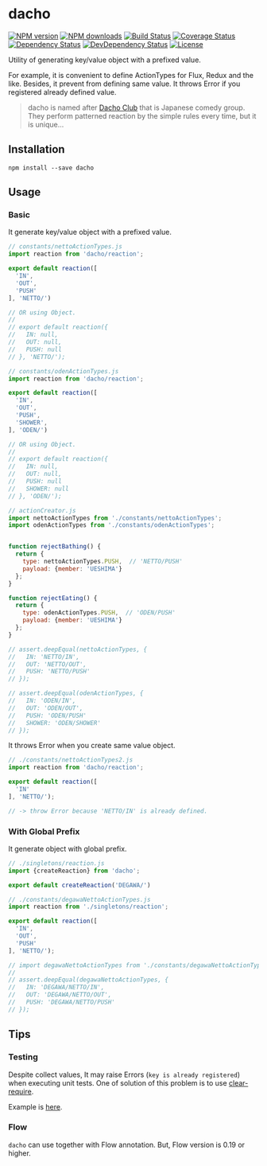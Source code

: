 # dacho

[![NPM version][npm-image]][npm-url]
[![NPM downloads][npm-download-image]][npm-download-url]
[![Build Status][travis-image]][travis-url]
[![Coverage Status][codecov-image]][codecov-url]
[![Dependency Status][daviddm-image]][daviddm-url]
[![DevDependency Status][daviddm-dev-image]][daviddm-dev-url]
[![License][license-image]][license-url]

Utility of generating key/value object with a prefixed value.

For example, it is convenient to define ActionTypes for Flux, Redux and the like.
Besides, it prevent from defining same value. It throws Error if you registered already defined value.

> dacho is named after [Dacho Club](https://ja.wikipedia.org/wiki/%E3%83%80%E3%83%81%E3%83%A7%E3%82%A6%E5%80%B6%E6%A5%BD%E9%83%A8) that is Japanese comedy group.
> They perform patterned reaction by the simple rules every time, but it is unique...


## Installation

```
npm install --save dacho
```


## Usage

### Basic

It generate key/value object with a prefixed value.

```javascript
// constants/nettoActionTypes.js
import reaction from 'dacho/reaction';

export default reaction([
  'IN',
  'OUT',
  'PUSH'
], 'NETTO/')

// OR using Object.
//
// export default reaction({
//   IN: null,
//   OUT: null,
//   PUSH: null
// }, 'NETTO/');
```

```javascript
// constants/odenActionTypes.js
import reaction from 'dacho/reaction';

export default reaction([
  'IN',
  'OUT',
  'PUSH',
  'SHOWER',
], 'ODEN/')

// OR using Object.
//
// export default reaction({
//   IN: null,
//   OUT: null,
//   PUSH: null
//   SHOWER: null
// }, 'ODEN/');
```

```javascript
// actionCreator.js
import nettoActionTypes from './constants/nettoActionTypes';
import odenActionTypes from './constants/odenActionTypes';


function rejectBathing() {
  return {
    type: nettoActionTypes.PUSH,  // 'NETTO/PUSH'
    payload: {member: 'UESHIMA'}
  };
}

function rejectEating() {
  return {
    type: odenActionTypes.PUSH,  // 'ODEN/PUSH'
    payload: {member: 'UESHIMA'}
  };
}

// assert.deepEqual(nettoActionTypes, {
//   IN: 'NETTO/IN',
//   OUT: 'NETTO/OUT',
//   PUSH: 'NETTO/PUSH'
// });

// assert.deepEqual(odenActionTypes, {
//   IN: 'ODEN/IN',
//   OUT: 'ODEN/OUT',
//   PUSH: 'ODEN/PUSH'
//   SHOWER: 'ODEN/SHOWER'
// });
```

It throws Error when you create same value object.

```javascript
// ./constants/nettoActionTypes2.js
import reaction from 'dacho/reaction';

export default reaction([
  'IN'
], 'NETTO/');

// -> throw Error because 'NETTO/IN' is already defined.
```

### With Global Prefix

It generate object with global prefix.

```javascript
// ./singletons/reaction.js
import {createReaction} from 'dacho';

export default createReaction('DEGAWA/')
```

```javascript
// ./constants/degawaNettoActionTypes.js
import reaction from './singletons/reaction';

export default reaction([
  'IN',
  'OUT',
  'PUSH'
], 'NETTO/');

// import degawaNettoActionTypes from './constants/degawaNettoActionTypes';
//
// assert.deepEqual(degawaNettoActionTypes, {
//   IN: 'DEGAWA/NETTO/IN',
//   OUT: 'DEGAWA/NETTO/OUT',
//   PUSH: 'DEGAWA/NETTO/PUSH'
// });
```

## Tips

### Testing

Despite collect values, It may raise Errors (`key is already registered`) when executing unit tests.
One of solution of this problem is to use [clear-require](https://github.com/sindresorhus/clear-require).

Example is [here](https://github.com/moqada/dacho/blob/master/test/reaction-spec.js).

### Flow

`dacho` can use together with Flow annotation.
But, Flow version is 0.19 or higher.


[npm-url]: https://www.npmjs.com/package/dacho
[npm-image]: https://img.shields.io/npm/v/dacho.svg?style=flat-square
[npm-download-url]: https://www.npmjs.com/package/dacho
[npm-download-image]: https://img.shields.io/npm/dt/dacho.svg?style=flat-square
[travis-url]: https://travis-ci.org/moqada/dacho
[travis-image]: https://img.shields.io/travis/moqada/dacho.svg?style=flat-square
[daviddm-url]: https://david-dm.org/moqada/dacho
[daviddm-image]: https://img.shields.io/david/moqada/dacho.svg?style=flat-square
[daviddm-dev-url]: https://david-dm.org/moqada/dacho#info=devDependencies
[daviddm-dev-image]: https://img.shields.io/david/dev/moqada/dacho.svg?style=flat-square
[codecov-url]: https://codecov.io/github/moqada/dacho
[codecov-image]: https://img.shields.io/codecov/c/github/moqada/dacho.svg?style=flat-square
[license-url]: http://opensource.org/licenses/MIT
[license-image]: https://img.shields.io/npm/l/dacho.svg?style=flat-square
